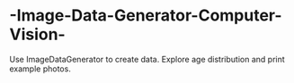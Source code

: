 # -Image-Data-Generator-Computer-Vision-
Use ImageDataGenerator to create data.  Explore age distribution and print example photos.
